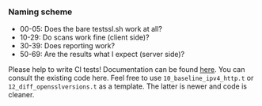 ### Naming scheme

* 00-05:  Does the bare testssl.sh work at all?
* 10-29:  Do scans work fine (client side)?
* 30-39:  Does reporting work?
* 50-69:  Are the results what I expect (server side)?

Please help to write CI tests! Documentation can be found [here](https://perldoc.perl.org/Test/More.html).
You can consult the existing code here. Feel free to use `10_baseline_ipv4_http.t` or `12_diff_opensslversions.t` as a
template. The latter is newer and code is cleaner.
